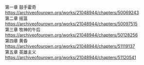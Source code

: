 第一章 鼓手霍奇 https://archiveofourown.org/works/21048944/chapters/50069243                                                         
第二章 摇篮 https://archiveofourown.org/works/21048944/chapters/50097515                                                        
第三章 牧神的午后 https://archiveofourown.org/works/21048944/chapters/50128256                                                            
第四章 黄昏 https://archiveofourown.org/works/21048944/chapters/51119137                                                               
第五章 英雄主义 https://archiveofourown.org/works/21048944/chapters/51120541

